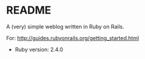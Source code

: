 # README

A (very) simple weblog written in Ruby on Rails.

For: http://guides.rubyonrails.org/getting_started.html

* Ruby version: 2.4.0
